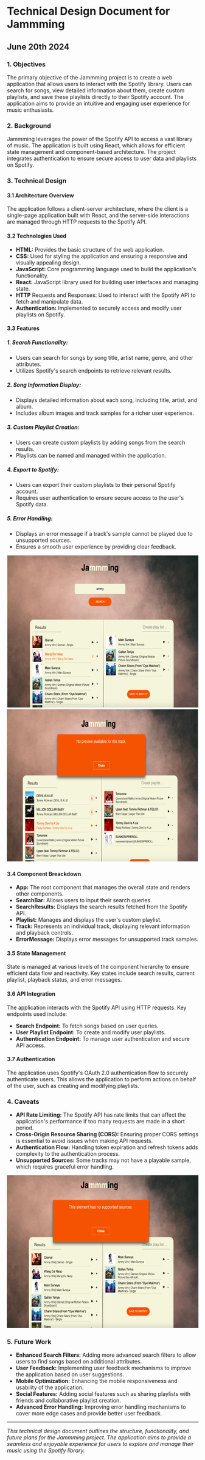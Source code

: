 # Technical Design Document for Jammming
## June 20th 2024

 ### 1.  Objectives
The primary objective of the Jammming project is to create a web application that allows users to interact with the Spotify library. Users can search for songs, view detailed information about them, create custom playlists, and save these playlists directly to their Spotify account. The application aims to provide an intuitive and engaging user experience for music enthusiasts.

### 2.  Background
Jammming leverages the power of the Spotify API to access a vast library of music. The application is built using React, which allows for efficient state management and component-based architecture. The project integrates authentication to ensure secure access to user data and playlists on Spotify.

### 3.  Technical Design
#### 3.1  Architecture Overview
The application follows a client-server architecture, where the client is a single-page application built with React, and the server-side interactions are managed through HTTP requests to the Spotify API.

#### 3.2  Technologies Used
* **HTML:** Provides the basic structure of the web application.
* **CSS:** Used for styling the application and ensuring a responsive and visually appealing design.
* **JavaScript:** Core programming language used to build the application's functionality.
* **React:** JavaScript library used for building user interfaces and managing state.
* **HTTP** Requests and Responses: Used to interact with the Spotify API to fetch and manipulate data.
* **Authentication:** Implemented to securely access and modify user playlists on Spotify.

#### 3.3  Features
##### 1. **Search Functionality:**
  * Users can search for songs by song title, artist name, genre, and other attributes.
  * Utilizes Spotify's search endpoints to retrieve relevant results.

 ##### 2. Song Information Display:
  * Displays detailed information about each song, including title, artist, and album.
  * Includes album images and track samples for a richer user experience.

 ##### 3. Custom Playlist Creation:
  * Users can create custom playlists by adding songs from the search results.
  * Playlists can be named and managed within the application.

 ##### 4. Export to Spotify:
  * Users can export their custom playlists to their personal Spotify account.
  * Requires user authentication to ensure secure access to the user's Spotify data.

 ##### 5. Error Handling:
  * Displays an error message if a track's sample cannot be played due to unsupported 
    sources.
  * Ensures a smooth user experience by providing clear feedback.

  <img src="Jamming1.png" width="600" height="400">
  <img src="Jamming2.png" width="600" height="400">

#### 3.4  Component Breackdown
* **App:** The root component that manages the overall state and renders other components.
* **SearchBar:** Allows users to input their search queries.
* **SearchResults:** Displays the search results fetched from the Spotify API.
* **Playlist:** Manages and displays the user's custom playlist.
* **Track:** Represents an individual track, displaying relevant information and playback 
  controls.
* **ErrorMessage:** Displays error messages for unsupported track samples.

#### 3.5  State Management
State is managed at various levels of the component hierarchy to ensure efficient data flow and reactivity. Key states include search results, current playlist, playback status, and error messages.

#### 3.6  API Integration
The application interacts with the Spotify API using HTTP requests. Key endpoints used include:
  * **Search Endpoint:** To fetch songs based on user queries.
  * **User Playlist Endpoint:** To create and modify user playlists.
  * **Authentication Endpoint:** To manage user authentication and secure API access.

#### 3.7  Authentication
The application uses Spotify's OAuth 2.0 authentication flow to securely authenticate users. This allows the application to perform actions on behalf of the user, such as creating and modifying playlists.

### 4.  Caveats
* **API Rate Limiting:** The Spotify API has rate limits that can affect the application's 
  performance if too many requests are made in a short period.
* **Cross-Origin Resource Sharing (CORS):** Ensuring proper CORS settings is essential to avoid issues when making API requests.
* **Authentication Flow:** Handling token expiration and refresh tokens adds complexity to the authentication process.
* **Unsupported Sources:** Some tracks may not have a playable sample, which requires graceful error handling.

<img src="Jamming3.png" width="600" height="400">

### 5. Future Work
* **Enhanced Search Filters:** Adding more advanced search filters to allow users to find songs based on additional attributes.
* **User Feedback:** Implementing user feedback mechanisms to improve the application based on user suggestions.
* **Mobile Optimization:** Enhancing the mobile responsiveness and usability of the application.
* **Social Features:** Adding social features such as sharing playlists with friends and collaborative playlist creation.
* **Advanced Error Handling:** Improving error handling mechanisms to cover more edge cases and provide better user feedback.

---
_This technical design document outlines the structure, functionality, and future plans for the Jammming project. The application aims to provide a seamless and enjoyable experience for users to explore and manage their music using the Spotify library._







